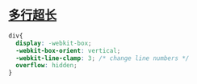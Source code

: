 # [`多行超长`](/)

```css
div{
  display: -webkit-box;
  -webkit-box-orient: vertical;
  -webkit-line-clamp: 3; /* change line numbers */
  overflow: hidden;
}
```
